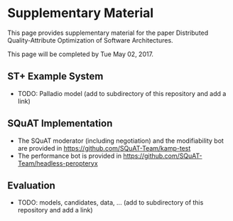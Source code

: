 
# Supplementary Material

This page provides supplementary material for the paper Distributed Quality-Attribute Optimization of Software Architectures. 

This page will be completed by Tue May 02, 2017.

## ST+ Example System 

- TODO: Palladio model (add to subdirectory of this repository and add a link)

## SQuAT Implementation 

- The SQuAT moderator (including negotiation) and the modifiability bot are provided in https://github.com/SQuAT-Team/kamp-test
- The performance bot is provided in https://github.com/SQuAT-Team/headless-peropteryx

## Evaluation 

- TODO: models, candidates, data, ... (add to subdirectory of this repository and add a link)
